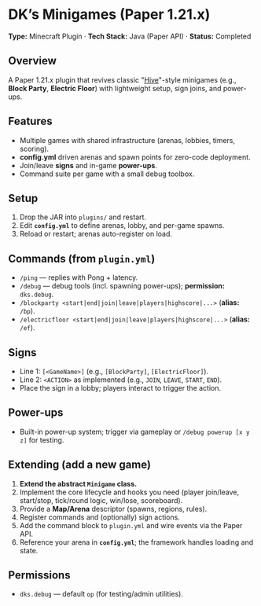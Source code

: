 # **DK’s Minigames (Paper 1.21.x)**

**Type:** Minecraft Plugin · **Tech Stack:** Java (Paper API) · **Status:** Completed

## Overview

A Paper 1.21.x plugin that revives classic "[Hive](https://playhive.com/)"-style minigames (e.g., **Block Party**, **Electric Floor**) with lightweight setup, sign joins, and power-ups.

## Features

* Multiple games with shared infrastructure (arenas, lobbies, timers, scoring).
* **config.yml** driven arenas and spawn points for zero-code deployment.
* Join/leave **signs** and in-game **power-ups**.
* Command suite per game with a small debug toolbox.

## Setup

1. Drop the JAR into `plugins/` and restart.
2. Edit **`config.yml`** to define arenas, lobby, and per-game spawns.
3. Reload or restart; arenas auto-register on load.

## Commands (from `plugin.yml`)

* `/ping` — replies with Pong + latency.
* `/debug` — debug tools (incl. spawning power-ups); **permission:** `dks.debug`.
* `/blockparty <start|end|join|leave|players|highscore|...>` (**alias:** `/bp`).
* `/electricfloor <start|end|join|leave|players|highscore|...>` (**alias:** `/ef`).

## Signs

* Line 1: `[<GameName>]` (e.g., `[BlockParty]`, `[ElectricFloor]`).
* Line 2: `<ACTION>` as implemented (e.g., `JOIN`, `LEAVE`, `START`, `END`).
* Place the sign in a lobby; players interact to trigger the action.

## Power-ups

* Built-in power-up system; trigger via gameplay or `/debug powerup [x y z]` for testing.

## Extending (add a new game)

1. **Extend the abstract `Minigame` class.**
2. Implement the core lifecycle and hooks you need (player join/leave, start/stop, tick/round logic, win/lose, scoreboard).
3. Provide a **Map/Arena** descriptor (spawns, regions, rules).
4. Register commands and (optionally) sign actions.
5. Add the command block to `plugin.yml` and wire events via the Paper API.
6. Reference your arena in **`config.yml`**; the framework handles loading and state.

## Permissions

* `dks.debug` — default `op` (for testing/admin utilities).
